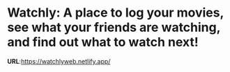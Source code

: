# Watchly: A place to log your movies, see what your friends are watching, and find out what to watch next!
**URL**:https://watchlyweb.netlify.app/